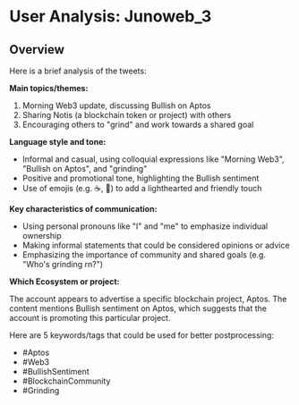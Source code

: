 # User Analysis: Junoweb_3

## Overview

Here is a brief analysis of the tweets:

**Main topics/themes:**

1. Morning Web3 update, discussing Bullish on Aptos
2. Sharing Notis (a blockchain token or project) with others
3. Encouraging others to "grind" and work towards a shared goal

**Language style and tone:**

* Informal and casual, using colloquial expressions like "Morning Web3", "Bullish on Aptos", and "grinding"
* Positive and promotional tone, highlighting the Bullish sentiment
* Use of emojis (e.g. ☕️, 👊) to add a lighthearted and friendly touch

**Key characteristics of communication:**

* Using personal pronouns like "I" and "me" to emphasize individual ownership
* Making informal statements that could be considered opinions or advice
* Emphasizing the importance of community and shared goals (e.g. "Who's grinding rn?")

**Which Ecosystem or project:**

The account appears to advertise a specific blockchain project, Aptos. The content mentions Bullish sentiment on Aptos, which suggests that the account is promoting this particular project.

Here are 5 keywords/tags that could be used for better postprocessing:

* #Aptos
* #Web3
* #BullishSentiment
* #BlockchainCommunity
* #Grinding